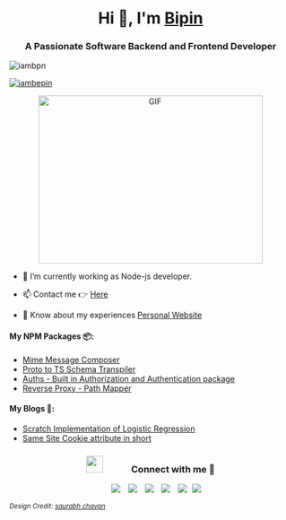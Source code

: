 <h1 align="center">Hi 👋, I'm <a href="https://bipin-maharjan.com.np/" target="blank">Bipin</a></h1>
<h3 align="center">A Passionate Software Backend and Frontend Developer</h3>

<p align="left"> <img src="https://komarev.com/ghpvc/?username=iambpn&label=Profile%20views&color=0e75b6&style=flat" alt="iambpn" /> </p>

<p align="left"> <a href="https://twitter.com/iambepin" target="blank"><img src="https://img.shields.io/twitter/follow/iambepin?logo=twitter&style=for-the-badge" alt="iambepin" /></a> </p>

<div align="center">
  <a target="_blank" align="center">
    <img align="center" top="500" height="300" width="400" alt="GIF" src="https://media.giphy.com/media/SWoSkN6DxTszqIKEqv/giphy.gif">
  </a>
</div>
  
<!-- - 🔭 I’m currently working in <a href="https://www.ekbana.com/" target="blank">Ekbana Solutions</a> -->

- 🌱 I’m currently working as Node-js developer.

- 📫 Contact me 👉 <a href="mailto:bipinmhr10@gmail.com">Here</a>

- 📄 Know about my experiences <a href="https://bipin-maharjan.com.np/" target="blank">Personal Website</a>

<div>
	<h4>My NPM Packages 📦:</h4>
	<ul>
		<li>
			<a href="https://www.npmjs.com/package/mime_message_composer">Mime Message Composer</a>
		</li>
		<li>
			<a href="https://www.npmjs.com/package/proto_ts_schema">Proto to TS Schema Transpiler</a>
		</li>
		<li>
			<a href="https://www.npmjs.com/package/@iambpn/auths">Auths - Built in Authorization and Authentication package</a>
		</li>
		<li>
			<a href="https://www.npmjs.com/package/reverse_proxy_pathmapper">Reverse Proxy - Path Mapper</a>
		</li>
	</ul>
</div>

<div>
	<h4>My Blogs 📜:</h4>
	<ul>
		<li>
			<a href="https://bopon-maharjan.medium.com/scratch-implementation-of-logistic-regression-766461577d9f">Scratch Implementation of Logistic Regression</a>
		</li>
		<li>
			<a href="https://bopon-maharjan.medium.com/same-site-cookie-attribute-in-short-7930466d4800">Same Site Cookie attribute in short</a>
		</li>
	</ul>
</div>

<h3 align="center" > <img src="https://media.giphy.com/media/iY8CRBdQXODJSCERIr/giphy.gif" width="30" height="30" style="margin-right: 50px;">Connect with me 🤝 </h3>

<p align="center">

 <div align="center"  class="icons-social" style="margin-left: 10px;">
        <a style="margin-left: 10px;"  target="_blank" href="https://www.linkedin.com/in/iambepin/"><img src="https://img.icons8.com/doodle/40/000000/linkedin--v2.png"></a>
        <a style="margin-left: 10px;" target="_blank" href="https://github.com/iambpn"><img src="https://img.icons8.com/doodle/40/000000/github--v1.png"></a>
	<a style="margin-left: 10px;" target="_blank" href="https://stackoverflow.com/users/10903596/bipin-maharjan?tab=profile"><img src="https://img.icons8.com/external-tal-revivo-color-tal-revivo/40/000000/external-stack-overflow-is-a-question-and-answer-site-for-professional-logo-color-tal-revivo.png"></a>
   	<a style="margin-left: 10px;" target="_blank" href="https://bopon-maharjan.medium.com/"><img src="https://img.icons8.com/external-tanah-basah-basic-outline-tanah-basah/40/000000/external-medium-social-media-tanah-basah-basic-outline-tanah-basah.png"></a>
	<a style="margin-left: 10px;" target="_blank" href="https://twitter.com/iambepin"><img src="https://img.icons8.com/doodle/40/000000/twitter-squared--v2.png" ></a>
	<a style="margin-left: 5px;" target="_blank" href="https://bipin-maharjan.com.np/"><img src="https://img.icons8.com/plasticine/40/000000/resume.png" ></a>
      </div>

</p>

<sub>*Design Credit: [saurabh chavan](https://github.com/100rabhcsmc)*</sub>
